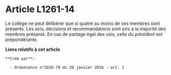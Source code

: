 # Article L1261-14

Le collège ne peut délibérer que si quatre au moins de ses membres sont présents. Les avis, décisions et recommandations sont
pris à la majorité des membres présents. En cas de partage égal des voix, celle du président est prépondérante.

**Liens relatifs à cet article**

	**Créé par**:

	  - Ordonnance n°2016-79 du 29 janvier 2016 - art. 1
